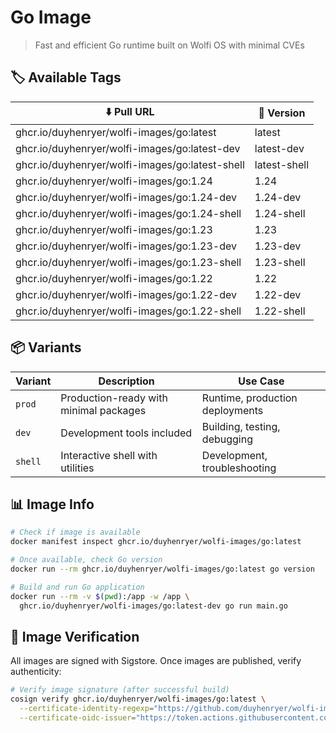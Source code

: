 # Go Image

> Fast and efficient Go runtime built on Wolfi OS with minimal CVEs

## 🏷️ Available Tags

| ⬇️ Pull URL                                           | 📌 Version    |
| ----------------------------------------------------- | ------------ |
| ghcr.io/duyhenryer/wolfi-images/go:latest            | latest       |
| ghcr.io/duyhenryer/wolfi-images/go:latest-dev        | latest-dev   |
| ghcr.io/duyhenryer/wolfi-images/go:latest-shell      | latest-shell |
| ghcr.io/duyhenryer/wolfi-images/go:1.24              | 1.24         |
| ghcr.io/duyhenryer/wolfi-images/go:1.24-dev          | 1.24-dev     |
| ghcr.io/duyhenryer/wolfi-images/go:1.24-shell        | 1.24-shell   |
| ghcr.io/duyhenryer/wolfi-images/go:1.23              | 1.23         |
| ghcr.io/duyhenryer/wolfi-images/go:1.23-dev          | 1.23-dev     |
| ghcr.io/duyhenryer/wolfi-images/go:1.23-shell        | 1.23-shell   |
| ghcr.io/duyhenryer/wolfi-images/go:1.22              | 1.22         |
| ghcr.io/duyhenryer/wolfi-images/go:1.22-dev          | 1.22-dev     |
| ghcr.io/duyhenryer/wolfi-images/go:1.22-shell        | 1.22-shell   |

## 📦 Variants

| Variant | Description | Use Case |
|---------|-------------|----------|
| `prod` | Production-ready with minimal packages | Runtime, production deployments |
| `dev` | Development tools included | Building, testing, debugging |
| `shell` | Interactive shell with utilities | Development, troubleshooting |

## 📊 Image Info

```bash
# Check if image is available
docker manifest inspect ghcr.io/duyhenryer/wolfi-images/go:latest

# Once available, check Go version
docker run --rm ghcr.io/duyhenryer/wolfi-images/go:latest go version

# Build and run Go application
docker run --rm -v $(pwd):/app -w /app \
  ghcr.io/duyhenryer/wolfi-images/go:latest-dev go run main.go
```

## 🔐 Image Verification

All images are signed with Sigstore. Once images are published, verify authenticity:

```bash
# Verify image signature (after successful build)
cosign verify ghcr.io/duyhenryer/wolfi-images/go:latest \
  --certificate-identity-regexp="https://github.com/duyhenryer/wolfi-images" \
  --certificate-oidc-issuer="https://token.actions.githubusercontent.com"
```